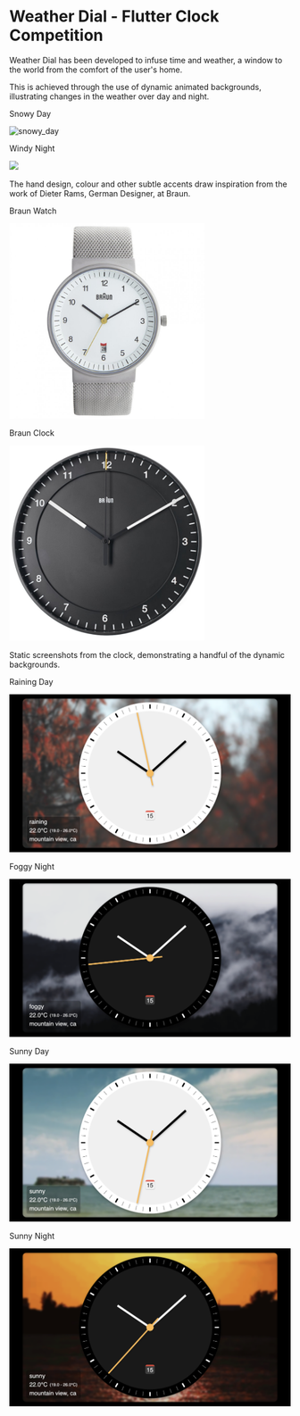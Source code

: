 # Weather Dial - Flutter Clock Competition

Weather Dial has been developed to infuse time and weather, a window to the world from the comfort of the user's home.

This is achieved through the use of dynamic animated backgrounds, illustrating changes in the weather over day and night.

Snowy Day

![snowy_day](https://github.com/jakesq/weatherdial/blob/master/snowy-day.gif?raw=true)

Windy Night

<img src='https://github.com/jakesq/weatherdial/blob/master/windy-night.gif?raw=true' width='450'>

The hand design, colour and other subtle accents draw inspiration from the work of Dieter Rams, German Designer, at Braun.

Braun Watch

<img src='https://github.com/jakesq/weatherdial/blob/master/braunwatch.jpeg?raw=true' width='350'>

Braun Clock

<img src='https://github.com/jakesq/weatherdial/blob/master/braunclock.jpeg?raw=true' width='350'>

Static screenshots from the clock, demonstrating a handful of the dynamic backgrounds.

Raining Day

![raining_day](https://github.com/jakesq/weatherdial/blob/master/raining_day.PNG?raw=true)

Foggy Night

![foggy_night](https://github.com/jakesq/weatherdial/blob/master/foggy_night.PNG?raw=true)

Sunny Day

![sunny_day](https://github.com/jakesq/weatherdial/blob/master/sunny_day.PNG?raw=true)

Sunny Night

![sunny_night](https://github.com/jakesq/weatherdial/blob/master/sunny_night.PNG?raw=true)
